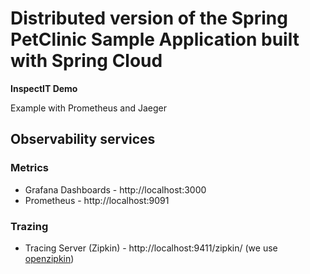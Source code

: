 # Distributed version of the Spring PetClinic Sample Application built with Spring Cloud

__InspectIT Demo__

Example with Prometheus and Jaeger

## Observability services

### Metrics

 * Grafana Dashboards - http://localhost:3000
 * Prometheus - http://localhost:9091

### Trazing

 * Tracing Server (Zipkin) - http://localhost:9411/zipkin/ (we use [openzipkin](https://github.com/openzipkin/zipkin/tree/master/zipkin-server))
